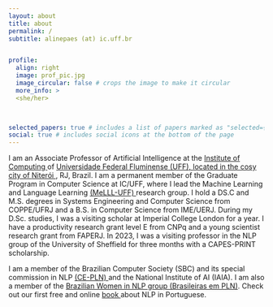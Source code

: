 ```yaml
---
layout: about
title: about
permalink: /
subtitle: alinepaes (at) ic.uff.br 


profile:
  align: right
  image: prof_pic.jpg
  image_circular: false # crops the image to make it circular
  more_info: >
  <she/her>
    


selected_papers: true # includes a list of papers marked as "selected={true}"
social: true # includes social icons at the bottom of the page
---
```


I am an Associate Professor of Artificial Intelligence at the <a href="https://www.ic.uff.br/"> Institute of Computing </a> of <a href="https://www.uff.br/"> Universidade Federal Fluminense (UFF), located in the cosy city of <a href="https://g.co/kgs/4Gt8DdR"> Niterói </a>, RJ, Brazil. I am a permanent member of the Graduate Program in Computer Science at IC/UFF, where I lead the Machine Learning and Language Learning <a href="https://github.com/MeLLL-UFF">(MeLLL-UFF) </a>research group. I hold a DS.C and M.S. degrees in Systems Engineering and Computer Science from COPPE/UFRJ and a B.S. in Computer Science from IME/UERJ. During my D.Sc. studies, I was a visiting scholar at Imperial College London for a year. I have a productivity research grant level E from CNPq and a young scientist research grant from FAPERJ. In 2023, I was a visiting professor in the NLP group of the University of Sheffield for three months with a CAPES-PRINT scholarship. 

I am a member of the Brazilian Computer Society (SBC) and its special commission in NLP <a href="https://sites.google.com/view/ce-pln/inicio"> (CE-PLN) </a> and the National Institute of AI (IAIA). I am also a member of the <a href ="https://brasileiraspln.com/"> Brazilian Women in NLP group (Brasileiras em PLN)</a>. Check out our first free and online <a href="https://brasileiraspln.com/livro-pln/"> book </a> about NLP in Portuguese. 
